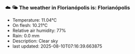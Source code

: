 ### ☁️ 🌤️  The weather in Florianópolis is: Florianópolis

- Temperature: 11.04°C
- On flesh: 10.21°C
- Relative air humidity: 77%
- Rain: 0.0 mm
- Description: Clear sky
- last updated: 2025-08-10T07:16:39.663875
